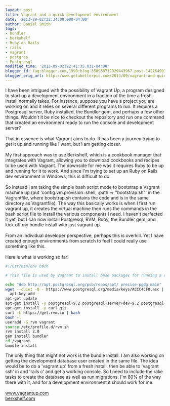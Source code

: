 ```yaml
---
layout: post
title: Vagrant and a quick development environment
date: '2013-09-02T22:34:00.000-04:00'
author: Daniel Smith
tags:
- bundler
- berkshelf
- Ruby on Rails
- rails
- vagrant
- postgres
- Postgresql
modified_time: '2013-09-02T22:41:35.831-04:00'
blogger_id: tag:blogger.com,1999:blog-358950712929443967.post-1427649930104729954
blogger_orig_url: http://www.getabetterpic.com/2013/09/vagrant-and-quick-development.html
---
```


I have been intrigued with the possibility of Vagrant Up, a program designed to start up a development environment in a fraction of the time a fresh install normally takes. For instance, suppose you have a project you are working on and it relies on several different programs to run. It requires a Postgresql server, Ruby installed, the Bundler gem, and perhaps a few other things. Wouldn't it be nice to checkout the repository and run one command that created an environment ready to run the console and development server?<br /><br />That in essence is what Vagrant aims to do. It has been a journey trying to get it up and running like I want, but I am getting closer.<br /><br />My first approach was to use Berkshelf, which is a cookbook manager that integrates with Vagrant, allowing you to download cookbooks and recipes to be used with Vagrant. The downside for me was it requires Ruby to be up and running for it to work. And since I'm trying to set up an Ruby on Rails dev environment in Windows, this is difficult to do.<br /><br />So instead I am taking the simple bash script mode to bootstrap a Vagrant machine up (put 'config.vm.provision :shell, :path =&gt; "bootstrap.sh"' in the Vagrantfile, where bootstrap.sh contains the code and is in the same directory as Vagrantfile). The way this basically works is when I first run vagrant up, it creates the virtual machine then runs the commands in the bash script file to install the various components I need. I haven't perfected it yet, but I can now install Postgresql, RVM, Ruby, the Bundler gem, and kick off my bundle install with just vagrant up.<br /><br />From an individual developer perspective, perhaps this is overkill. Yet I have created enough environments from scratch to feel I could really use something like this.<br /><br />Here is what is working so far:

```bash
#!/usr/bin/env bash

# This file is used by Vagrant to install base packages for running a dev environment.

echo "deb http://apt.postgresql.org/pub/repos/apt/ precise-pgdg main" | tee /etc/apt/sources.list.d/pgdg.list
wget --quiet -O - https://www.postgresql.org/media/keys/ACCC4CF8.asc | \
  apt-key add -
apt-get update
apt-get install -y postgresql-9.2 postgresql-server-dev-9.2 postgresql-contrib-9.2
apt-get install -y curl git
curl -L https://get.rvm.io | bash
bash -l
useradd -G rvm vagrant
source /etc/profile.d/rvm.sh
rvm install 2.0
gem install bundler
cd /vagrant
bundle install
```

The only thing that might not work is the bundle install. I am also working on getting the development database user created in the same file. The idea would be to do a 'vagrant up' from a fresh install, then be able to 'vagrant ssh' in and 'rails c' and get a working console. So I need to include the rake tasks to create the database as well as run migrations. I'm 80% of the way there with it, and for a development environment it should work for me.<br /><br /><a href="http://www.vagrantup.com/" target="_blank">www.vagrantup.com</a><br /><a href="http://berkshelf.com/" target="_blank">berkshelf.com</a>